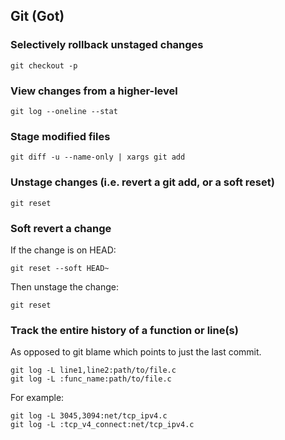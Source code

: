 ## Git (Got)

### Selectively rollback unstaged changes

```
git checkout -p
```

### View changes from a higher-level

```
git log --oneline --stat
```

### Stage modified files

```
git diff -u --name-only | xargs git add
```

### Unstage changes (i.e. revert a git add, or a soft reset)

```
git reset
```

### Soft revert a change

If the change is on HEAD:

```
git reset --soft HEAD~
```

Then unstage the change:

```
git reset
```

### Track the entire history of a function or line(s)

As opposed to git blame which points to just the last commit.

```
git log -L line1,line2:path/to/file.c
git log -L :func_name:path/to/file.c
```

For example:

```
git log -L 3045,3094:net/tcp_ipv4.c
git log -L :tcp_v4_connect:net/tcp_ipv4.c
```
